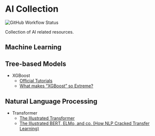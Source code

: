 # AI Collection

![GitHub Workflow Status](https://img.shields.io/github/workflow/status/r05323028/ai-collection/deploy-docs/main?label=docs)

Collection of AI related resources.

## Machine Learning

## Tree-based Models

-   XGBoost
    -   [Official Tutorials](https://xgboost.readthedocs.io/en/latest/tutorials/model.html)
    -   [What makes “XGBoost” so Extreme?](https://medium.com/analytics-vidhya/what-makes-xgboost-so-extreme-e1544a4433bb)

## Natural Language Processing

-   Transformer
    -   [The Illustrated Transformer](https://jalammar.github.io/illustrated-transformer/)
    -   [The Illustrated BERT, ELMo, and co. (How NLP Cracked Transfer Learning)](https://jalammar.github.io/illustrated-bert/)
